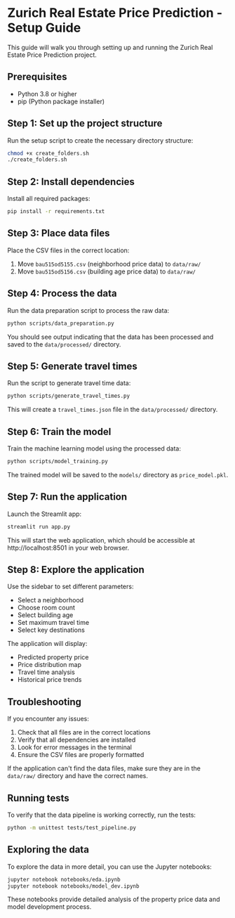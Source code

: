 # Zurich Real Estate Price Prediction - Setup Guide

This guide will walk you through setting up and running the Zurich Real Estate Price Prediction project.

## Prerequisites

- Python 3.8 or higher
- pip (Python package installer)

## Step 1: Set up the project structure

Run the setup script to create the necessary directory structure:

```bash
chmod +x create_folders.sh
./create_folders.sh
```

## Step 2: Install dependencies

Install all required packages:

```bash
pip install -r requirements.txt
```

## Step 3: Place data files

Place the CSV files in the correct location:

1. Move `bau515od5155.csv` (neighborhood price data) to `data/raw/`
2. Move `bau515od5156.csv` (building age price data) to `data/raw/`

## Step 4: Process the data

Run the data preparation script to process the raw data:

```bash
python scripts/data_preparation.py
```

You should see output indicating that the data has been processed and saved to the `data/processed/` directory.

## Step 5: Generate travel times

Run the script to generate travel time data:

```bash
python scripts/generate_travel_times.py
```

This will create a `travel_times.json` file in the `data/processed/` directory.

## Step 6: Train the model

Train the machine learning model using the processed data:

```bash
python scripts/model_training.py
```

The trained model will be saved to the `models/` directory as `price_model.pkl`.

## Step 7: Run the application

Launch the Streamlit app:

```bash
streamlit run app.py
```

This will start the web application, which should be accessible at http://localhost:8501 in your web browser.

## Step 8: Explore the application

Use the sidebar to set different parameters:
- Select a neighborhood
- Choose room count
- Select building age
- Set maximum travel time
- Select key destinations

The application will display:
- Predicted property price
- Price distribution map
- Travel time analysis
- Historical price trends

## Troubleshooting

If you encounter any issues:

1. Check that all files are in the correct locations
2. Verify that all dependencies are installed
3. Look for error messages in the terminal
4. Ensure the CSV files are properly formatted

If the application can't find the data files, make sure they are in the `data/raw/` directory and have the correct names.

## Running tests

To verify that the data pipeline is working correctly, run the tests:

```bash
python -m unittest tests/test_pipeline.py
```

## Exploring the data

To explore the data in more detail, you can use the Jupyter notebooks:

```bash
jupyter notebook notebooks/eda.ipynb
jupyter notebook notebooks/model_dev.ipynb
```

These notebooks provide detailed analysis of the property price data and model development process.
